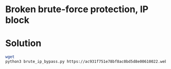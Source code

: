 # Broken brute-force protection, IP block

# Solution
```bash
wget 
python3 brute_ip_bypass.py https://ac931f751e78bf8ac0bd5d8e00610022.web-security-academy.net
```
